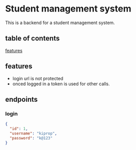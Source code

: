 # Student management  system

This is a backend for a student management system.
## table of contents

[features](#features)

## features

- login url is not protected
- onced logged in a token is used for other calls.

## endpoints

### login 

```json
{
  "id": 1,
  "username": "kiprop",
  "password": "k@123"
}
```


